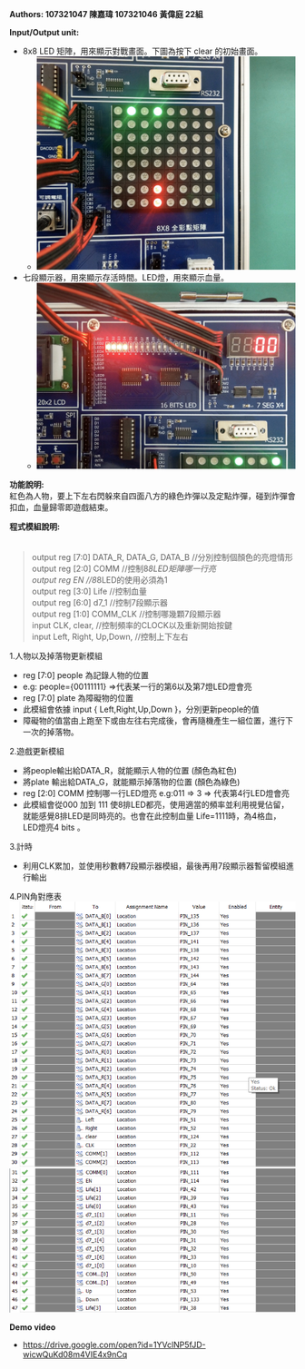 ﻿**Authors: 107321047 陳嘉瑋 107321046 黃偉庭 22組**        
 
**Input/Output unit:**                 
 - 8x8 LED 矩陣，用來顯示對戰畫面。下圖為按下 clear 的初始畫面。
	- ![圖片](/images/img1.jpg)
 - 七段顯示器，用來顯示存活時間。LED燈，用來顯示血量。
	- ![圖片](/images/img2.jpg)    
	
**功能說明:**         
     紅色為人物，要上下左右閃躲來自四面八方的綠色炸彈以及定點炸彈，碰到炸彈會扣血，血量歸零即遊戲結束。

**程式模組說明:**              
　 
   
 >  output reg [7:0] DATA_R, DATA_G, DATA_B	                                              //分別控制個顏色的亮燈情形  
 >  output reg [2:0] COMM                      								//控制8*8LED矩陣哪一行亮        
 >  output reg EN                                    						 //8*8LED的使用必須為1     
    output reg [3:0] Life                          							  //控制血量          
    output reg [6:0] d7_1                           						 //控制7段顯示器        
    output reg [1:0] COMM_CLK                        						//控制哪幾顆7段顯示器         
    input CLK, clear,                              						  //控制頻率的CLOCK以及重新開始按鍵        
  > input Left, Right, Up,Down,                    						  //控制上下左右        
    
   

1.人物以及掉落物更新模組
  - reg [7:0] people 為記錄人物的位置
  - e.g: people={00111111} =>代表某一行的第6以及第7燈LED燈會亮
  - reg [7:0] plate 為障礙物的位置 
  - 此模組會依據 input { Left,Right,Up,Down }，分別更新people的值 
  - 障礙物的值當由上跑至下或由左往右完成後，會再隨機產生一組位置，進行下一次的掉落物。  

2.遊戲更新模組
  - 將people輸出給DATA_R，就能顯示人物的位置 (顏色為紅色)
  - 將plate 輸出給DATA_G，就能顯示掉落物的位置 (顏色為綠色)
  - reg [2:0] COMM 控制哪一行LED燈亮 e.g:011 => 3 => 代表第4行LED燈會亮
  - 此模組會從000 加到 111 使8排LED都亮，使用適當的頻率並利用視覺佔留，就能感覺8排LED是同時亮的。也會在此控制血量 Life=1111時，為4格血，LED燈亮4 bits 。


3.計時
- 利用CLK累加，並使用秒數轉7段顯示器模組，最後再用7段顯示器暫留模組進行輸出     

4.PIN角對應表                                  
    ![圖片](/images/img3.png)
    ![圖片](/images/img4.png)  
    
**Demo video**
 - https://drive.google.com/open?id=1YVclNP5fJD-wicwQuKd08m4VIE4x9nCq



